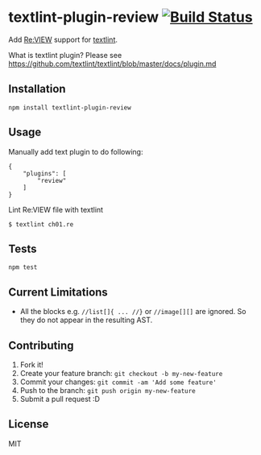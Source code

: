 # textlint-plugin-review [![Build Status](https://travis-ci.org/orangain/textlint-plugin-review.svg?branch=master)](https://travis-ci.org/orangain/textlint-plugin-review)

Add [Re:VIEW](https://github.com/kmuto/review) support for [textlint](https://github.com/textlint/textlint "textlint").

What is textlint plugin? Please see https://github.com/textlint/textlint/blob/master/docs/plugin.md


## Installation

    npm install textlint-plugin-review

## Usage

Manually add text plugin to do following:

```
{
    "plugins": [
        "review"
    ]
}
```

Lint Re:VIEW file with textlint

```
$ textlint ch01.re
```

## Tests

    npm test

## Current Limitations

* All the blocks e.g. `//list[]{ ... //}` or `//image[][]` are ignored. So they do not appear in the resulting AST.

## Contributing

1. Fork it!
2. Create your feature branch: `git checkout -b my-new-feature`
3. Commit your changes: `git commit -am 'Add some feature'`
4. Push to the branch: `git push origin my-new-feature`
5. Submit a pull request :D

## License

MIT
